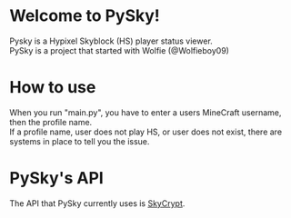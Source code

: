 # Welcome to PySky!
Pysky is a Hypixel Skyblock (HS) player status viewer.\
PySky is a project that started with Wolfie (@Wolfieboy09)
# How to use
When you run "main.py", you have to enter a users MineCraft username, then the profile name.\
If a profile name, user does not play HS, or user does not exist, there are systems in place to tell you the issue.
# PySky's API
The API that PySky currently uses is [SkyCrypt](https://sky.shiiyu.moe/api).
